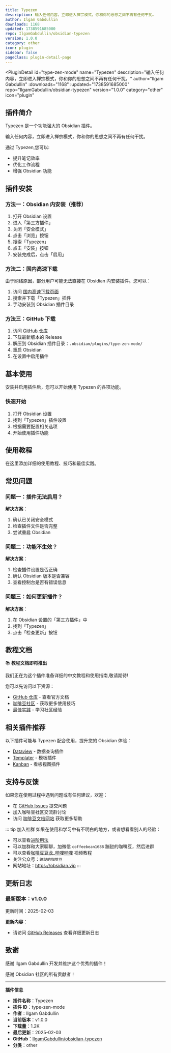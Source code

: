```yaml
---
title: Typezen
description: 输入任何内容，立即进入禅宗模式，你和你的思想之间不再有任何干扰。
author: Ilgam Gabdullin
downloads: 1168
updated: 1738591685000
repo: IlgamGabdullin/obsidian-typezen
version: 1.0.0
category: other
icon: plugin
sidebar: false
pageClass: plugin-detail-page
---
```


<PluginDetail
  id="type-zen-mode"
  name="Typezen"
  description="输入任何内容，立即进入禅宗模式，你和你的思想之间不再有任何干扰。"
  author="Ilgam Gabdullin"
  :downloads="1168"
  :updated="1738591685000"
  repo="IlgamGabdullin/obsidian-typezen"
  version="1.0.0"
  category="other"
  icon="plugin"
>

<!-- AUTO_GENERATED_START -->
## 插件简介

Typezen 是一个功能强大的 Obsidian 插件。

输入任何内容，立即进入禅宗模式，你和你的思想之间不再有任何干扰。

通过 Typezen,您可以:

- 提升笔记效率
- 优化工作流程
- 增强 Obsidian 功能

<!-- AUTO_GENERATED_END -->

<!-- AUTO_GENERATED_START -->
## 插件安装

### 方法一：Obsidian 内安装（推荐）

1. 打开 Obsidian 设置
2. 进入「第三方插件」
3. 关闭「安全模式」
4. 点击「浏览」按钮
5. 搜索「Typezen」
6. 点击「安装」按钮
7. 安装完成后，点击「启用」

### 方法二：国内高速下载

由于网络原因，部分用户可能无法直接在 Obsidian 内安装插件。您可以：

1. 访问 [国内高速下载页面](/zh/documentation/obsidian-plugins-download.html)
2. 搜索并下载「Typezen」插件
3. 手动安装到 Obsidian 插件目录

### 方法三：GitHub 下载

1. 访问 [GitHub 仓库](https://github.com/IlgamGabdullin/obsidian-typezen)
2. 下载最新版本的 Release
3. 解压到 Obsidian 插件目录：`.obsidian/plugins/type-zen-mode/`
4. 重启 Obsidian
5. 在设置中启用插件

## 基本使用

安装并启用插件后，您可以开始使用 Typezen 的各项功能。

### 快速开始

1. 打开 Obsidian 设置
2. 找到「Typezen」插件设置
3. 根据需要配置相关选项
4. 开始使用插件功能

<!-- AUTO_GENERATED_END -->

<!-- CUSTOM_CONTENT_START:tutorial -->
## 使用教程

在这里添加详细的使用教程、技巧和最佳实践。

<!-- CUSTOM_CONTENT_END:tutorial -->

<!-- SHARED_CONTENT_START -->
## 常见问题

### 问题一：插件无法启用？

**解决方案**：
1. 确认已关闭安全模式
2. 检查插件文件是否完整
3. 尝试重启 Obsidian

### 问题二：功能不生效？

**解决方案**：
1. 检查插件设置是否正确
2. 确认 Obsidian 版本是否兼容
3. 查看控制台是否有错误信息

### 问题三：如何更新插件？

**解决方案**：
1. 在 Obsidian 设置的「第三方插件」中
2. 找到「Typezen」
3. 点击「检查更新」按钮

## 教程文档

📚 **教程文档即将推出**

我们正在为这个插件准备详细的中文教程和使用指南,敬请期待!

您可以先访问以下资源：
- [GitHub 仓库](https://github.com/IlgamGabdullin/obsidian-typezen) - 查看官方文档
- [咖啡豆社区](/zh/bases/) - 获取更多使用技巧
- [最佳实践](/zh/best-practices/) - 学习社区经验

## 相关插件推荐

以下插件可能与 Typezen 配合使用，提升您的 Obsidian 体验：

- [Dataview](/zh/plugins/dataview.html) - 数据查询插件
- [Templater](/zh/plugins/templater-obsidian.html) - 模板插件
- [Kanban](/zh/plugins/obsidian-kanban.html) - 看板视图插件

## 支持与反馈

如果您在使用过程中遇到问题或有任何建议，欢迎：

- 在 [GitHub Issues](https://github.com/IlgamGabdullin/obsidian-typezen/issues) 提交问题
- 加入咖啡豆社区交流群讨论
- 访问 [咖啡豆文档网站](https://obsidian.vip) 获取更多帮助

::: tip 加入社群
如果在使用和学习中有不明白的地方，或者想看看别人的经验：
- 可以查看[进阶用法](/zh/advanced)
- 可以加群和大家聊聊，加微信 `coffeebean1688` 蹦跶的咖啡豆，然后进群
- 可以查看[咖啡豆豆龙_哔哩哔哩](https://space.bilibili.com/618777356) 视频教程
- 关注公众号：`蹦跶的咖啡豆`
- 网站地址：https://obsidian.vip
:::
<!-- SHARED_CONTENT_END -->

<!-- AUTO_GENERATED_START -->
## 更新日志

### 最新版本：v1.0.0

更新时间：2025-02-03

**更新内容**：
- 请访问 [GitHub Releases](https://github.com/IlgamGabdullin/obsidian-typezen/releases) 查看详细更新日志

## 致谢

感谢 Ilgam Gabdullin 开发并维护这个优秀的插件！

感谢 Obsidian 社区的所有贡献者！

---

**插件信息**
- **插件名称**：Typezen
- **插件 ID**：type-zen-mode
- **作者**：Ilgam Gabdullin
- **当前版本**：v1.0.0
- **下载量**：1.2K
- **最后更新**：2025-02-03
- **GitHub**：[IlgamGabdullin/obsidian-typezen](https://github.com/IlgamGabdullin/obsidian-typezen)
- **分类**：other
<!-- AUTO_GENERATED_END -->

</PluginDetail>

